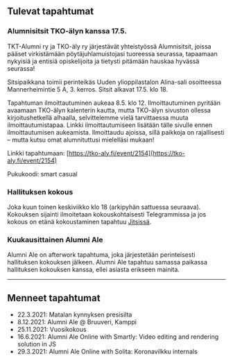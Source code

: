 ## Tulevat tapahtumat

### Alumnisitsit TKO-älyn kanssa 17.5.

TKT-Alumni ry ja TKO-äly ry järjestävät yhteistyössä Alumnisitsit, joissa pääset virkistämään pöytäjuhlamuistojasi tuoreessa seurassa, tapaamaan nykyisiä ja entisiä opiskelijoita ja tietysti pitämään hauskaa hyvässä seurassa!

Sitsipaikkana toimii perinteikäs Uuden ylioppilastalon Alina-sali osoitteessa Mannerheimintie 5 A, 3. kerros. Sitsit alkavat 17.5. klo 18.

Tapahtuman ilmoittautuminen aukeaa 8.5. klo 12. Ilmoittautuminen pyritään avaamaan TKO-älyn kalenterin kautta, mutta TKO-älyn sivuston ollessa kirjoitushetkellä alhaalla, selvittelemme vielä tarvittaessa muuta ilmoittautumistapaa. Linkki ilmoittautumiseen lisätään tälle sivulle ennen ilmoittautumisen aukeamista. Ilmoittaudu ajoissa, sillä paikkoja on rajallisesti – mutta kutsu omat alumnituttusi mielelläsi mukaan!

Linkki tapahtumaan: [https://tko-aly.fi/event/2154](https://tko-aly.fi/event/2154)

Pukukoodi: smart casual

### Hallituksen kokous

Joka kuun toinen keskiviikko klo 18 (arkipyhän sattuessa seuraava). Kokouksen sijainti ilmoitetaan kokouskohtaisesti Telegrammissa ja jos kokous on etänä kokoustaminen tapahtuu [Jitsissä](https://meet.jit.si/moderated/19ae2faf2f6f13abbc3873a0f167f38ae1db0a3f90bb53c6dfa12ab06ad1ec94).

### Kuukausittainen Alumni Ale

Alumni Ale on afterwork tapahtuma, joka järjestetään perinteisesti hallituksen kokouksen jälkeen. Alumni Ale tapahtuu samassa paikassa hallituksen kokouksen kanssa, ellei asiasta erikseen mainita.

---

## Menneet tapahtumat

- 22.3.2021: Matalan kynnyksen presisilta
- 8.12.2021: Alumni Ale @ Bruuveri, Kamppi
- 25.11.2021: Vuosikokous
- 16.6.2021: Alumni Ale Online with Smartly: Video editing and rendering solution in JS
- 29.3.2021: Alumni Ale Online with Solita: Koronavilkku internals

